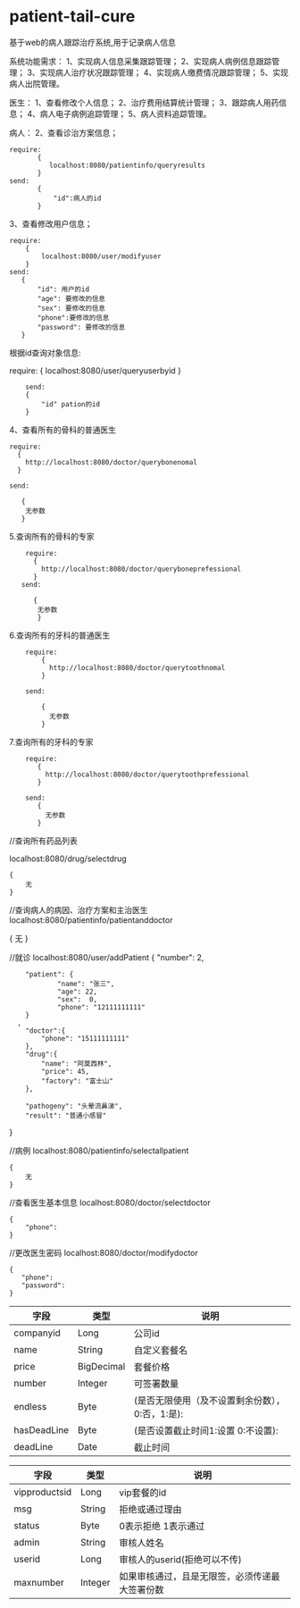# patient-tail-cure
基于web的病人跟踪治疗系统,用于记录病人信息




系统功能需求：
1、实现病人信息采集跟踪管理；
2、实现病人病例信息跟踪管理；
3、实现病人治疗状况跟踪管理；
4、实现病人缴费情况跟踪管理；
5、实现病人出院管理。


医生：
1、查看修改个人信息；
2、治疗费用结算统计管理；
3、跟踪病人用药信息；
4、病人电子病例追踪管理；
5、病人资料追踪管理。


病人：
2、查看诊治方案信息；

    require:
           {
              localhost:8080/patientinfo/queryresults
           }
    send:
           {
               "id":病人的id
           }
3、查看修改用户信息；
    
    require:
        {
            localhost:8080/user/modifyuser
        }
    send:
       {
           "id": 用户的id  
           "age": 要修改的信息
           "sex": 要修改的信息
           "phone":要修改的信息
           "password": 要修改的信息
       }
       
   根据id查询对象信息:
   
   require:
        {
            localhost:8080/user/queryuserbyid
        }
        
        send:
        {
            "id" pation的id
        }
4、查看所有的骨科的普通医生

    require:
      {
        http://localhost:8080/doctor/querybonenomal
      }

    send:
       
       {
        无参数
       }

5.查询所有的骨科的专家

        require:
          {
            http://localhost:8080/doctor/queryboneprefessional
          }
       send:
              
          {
           无参数
           }
           
6.查询所有的牙科的普通医生

        require:
            {
              http://localhost:8080/doctor/querytoothnomal
            }
            
        send:
                      
            {
              无参数
            }
        
7.查询所有的牙科的专家

        require:
           {
             http://localhost:8080/doctor/querytoothprefessional   
           }
           
        send:
           {
             无参数
           }
        
//查询所有药品列表

localhost:8080/drug/selectdrug

    {
        无
    }
  
//查询病人的病因、治疗方案和主治医生    
localhost:8080/patientinfo/patientanddoctor

{
    无
}

//就诊
localhost:8080/user/addPatient
{
     "number": 2,
    
        "patient": {
        		"name": "张三",
        		"age": 22,
        		"sex":	0,
        		"phone": "12111111111"
        }
      ,
        "doctor":{
        	"phone": "15111111111"
        },
        "drug":{
        	"name": "阿莫西林",
        	"price": 45,
        	"factory": "富士山"
        },
    
        "pathogeny": "头晕流鼻涕",
        "result": "普通小感冒"
}

//病例
localhost:8080/patientinfo/selectallpatient

    {
        无
    }

//查看医生基本信息
localhost:8080/doctor/selectdoctor

    {
        "phone":
    }
//更改医生密码
localhost:8080/doctor/modifydoctor
    
    {
       "phone":
       "password":
    }
    
|字段|类型|说明                                                    |
|----|---|----|
|companyid | Long |公司id|
name|String|自定义套餐名
price|BigDecimal|套餐价格
number|Integer|可签署数量
endless|Byte|(是否无限使用（及不设置剩余份数），0:否，1:是):
hasDeadLine | Byte | (是否设置截止时间1:设置 0:不设置):
deadLine | Date |截止时间

|字段|类型|说明|
|------|--|----------------------------------------------------------|
vipproductsid | Long | vip套餐的id
msg | String | 拒绝或通过理由
status | Byte | 0表示拒绝 1表示通过
admin | String | 审核人姓名
userid |Long|审核人的userid(拒绝可以不传)
maxnumber|Integer|如果审核通过，且是无限签，必须传递最大签署份数
